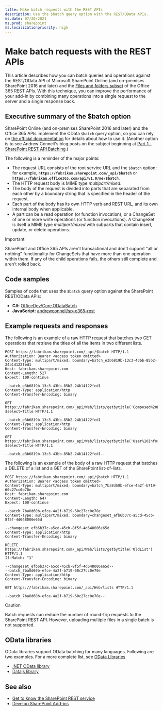 ```yaml
---
title: Make batch requests with the REST APIs
description: Use the $batch query option with the REST/OData APIs.
ms.date: 07/20/2021
ms.prod: sharepoint
ms.localizationpriority: high
---
```


# Make batch requests with the REST APIs

This article describes how you can batch queries and operations against the REST/OData API of Microsoft SharePoint Online (and on-premises SharePoint 2016 and later) and the [Files and folders subset](working-with-folders-and-files-with-rest.md) of the Office 365 REST APIs. With this technique, you can improve the performance of your add-in by combining many operations into a single request to the server and a single response back.

## Executive summary of the $batch option

SharePoint Online (and on-premises SharePoint 2016 and later) and the Office 365 APIs implement the OData  `$batch` query option, so you can rely on [the official documentation](http://www.odata.org/documentation/odata-version-3-0/batch-processing) for details about how to use it. (Another option is to see Andrew Connell's blog posts on the subject beginning at [Part 1 - SharePoint REST API Batching](http://www.andrewconnell.com/blog/part-1-sharepoint-rest-api-batching-understanding-batching-requests).)

The following is a reminder of the major points:

- The request URL consists of the root service URL and the `$batch` option; for example, **`https://fabrikam.sharepoint.com/_api/$batch`** or **`https://fabrikam.office365.com/api/v1.0/me/$batch`**.
- The HTTP request body is MIME type *multipart/mixed*.
- The body of the request is divided into parts that are separated from each other by a boundary string that is specified in the header of the request.
- Each part of the body has its own HTTP verb and REST URL, and its own internal body when applicable.
- A part can be a read operation (or function invocation), or a ChangeSet of one or more write operations (or function invocations). A ChangeSet is itself a MIME type *multipart/mixed*  with subparts that contain insert, update, or delete operations.

> [!IMPORTANT]
> SharePoint and Office 365 APIs aren't transactional and don't support "all or nothing" functionality for ChangeSets that have more than one operation within them. If any of the child operations fails, the others still complete and aren't rolled back.

## Code samples

Samples of code that uses the `$batch` query option against the SharePoint REST/OData APIs:

- **C#:** [OfficeDev/Core.ODataBatch](https://github.com/OfficeDev/PnP/tree/master/Samples/Core.ODataBatch)
- **JavaScript:** [andrewconnell/sp-o365-rest](https://github.com/andrewconnell/sp-o365-rest/blob/master/SpRestBatchSample/Scripts/App.js)

## Example requests and responses

The following is an example of a raw HTTP request that batches two GET operations that retrieve the titles of all the items in two different lists.

```http
POST https://fabrikam.sharepoint.com/_api/$batch HTTP/1.1
Authorization: Bearer <access token omitted>
Content-Type: multipart/mixed; boundary=batch_e3b6819b-13c3-43bb-85b2-24b14122fed1
Host: fabrikam.sharepoint.com
Content-Length: 527
Expect: 100-continue

--batch_e3b6819b-13c3-43bb-85b2-24b14122fed1
Content-Type: application/http
Content-Transfer-Encoding: binary

GET https://fabrikam.sharepoint.com/_api/Web/lists/getbytitle('Composed%20Looks')/items?$select=Title HTTP/1.1

--batch_e3b6819b-13c3-43bb-85b2-24b14122fed1
Content-Type: application/http
Content-Transfer-Encoding: binary

GET https://fabrikam.sharepoint.com/_api/Web/lists/getbytitle('User%20Information%20List')/items?$select=Title HTTP/1.1

--batch_e3b6819b-13c3-43bb-85b2-24b14122fed1--
```

The following is an example of the body of a raw HTTP request that batches a DELETE of a list and a GET of the SharePoint list-of-lists.

```http
POST https://fabrikam.sharepoint.com/_api/$batch HTTP/1.1
Authorization: Bearer <access token omitted>
Content-Type: multipart/mixed; boundary=batch_7ba8d60b-efce-4a2f-b719-60c27cc0e70e
Host: fabrikam.sharepoint.com
Content-Length: 647
Expect: 100-continue

--batch_7ba8d60b-efce-4a2f-b719-60c27cc0e70e
Content-Type: multipart/mixed; boundary=changeset_efb6b37c-a5cd-45cb-8f5f-4d648006e65d

--changeset_efb6b37c-a5cd-45cb-8f5f-4d648006e65d
Content-Type: application/http
Content-Transfer-Encoding: binary

DELETE https://fabrikam.sharepoint.com/_api/Web/lists/getbytitle('OldList') HTTP/1.1
If-Match: "1"

--changeset_efb6b37c-a5cd-45cb-8f5f-4d648006e65d--
--batch_7ba8d60b-efce-4a2f-b719-60c27cc0e70e
Content-Type: application/http
Content-Transfer-Encoding: binary

GET https://fabrikam.sharepoint.com/_api/Web/lists HTTP/1.1

--batch_7ba8d60b-efce-4a2f-b719-60c27cc0e70e--
```

> [!CAUTION]
> Batch requests can reduce the number of round-trip requests to the SharePoint REST API. However, uploading multiple files in a single batch is not supported.

## OData libraries

OData libraries support OData batching for many languages. Following are two examples. For a more complete list, see [OData Libraries](http://www.odata.org/libraries/).

- [.NET OData library](/odata/client/basic-crud-operations)
- [Datajs library](https://www.nuget.org/packages/datajs)

## See also

- [Get to know the SharePoint REST service](get-to-know-the-sharepoint-rest-service.md)
- [Develop SharePoint Add-ins](develop-sharepoint-add-ins.md)
